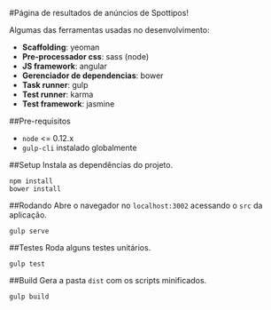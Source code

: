 #Página de resultados de anúncios de Spottipos!

Algumas das ferramentas usadas no desenvolvimento:
* **Scaffolding**: yeoman
* **Pre-processador css**: sass (node)
* **JS framework**: angular
* **Gerenciador de dependencias**: bower
* **Task runner**: gulp
* **Test runner**: karma
* **Test framework**: jasmine

##Pre-requisitos
* `node` <= 0.12.x
* `gulp-cli` instalado globalmente

##Setup
Instala as dependências do projeto.
```
npm install
bower install
```

##Rodando
Abre o navegador no `localhost:3002` acessando o `src` da aplicação.
```
gulp serve
```

##Testes
Roda alguns testes unitários.
```
gulp test
```

##Build
Gera a pasta `dist` com os scripts minificados.
```
gulp build
```


